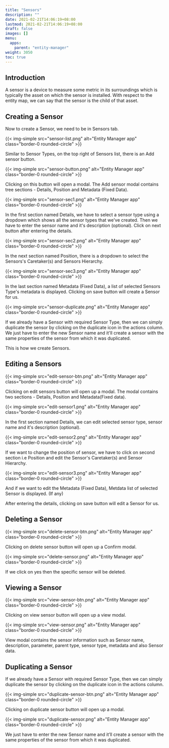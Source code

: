 ```yaml
---
title: "Sensors"
description: ""
date: 2021-02-21T14:06:19+08:00
lastmod: 2021-02-21T14:06:19+08:00
draft: false
images: []
menu:
  apps:
    parent: "entity-manager"
weight: 3050
toc: true
---
```


## Introduction

A sensor is a device to measure some metric in its surroundings which is typically the asset on which the sensor is installed. With respect to the entity map, we can say that the sensor is the child of that asset.

## Creating a Sensor

Now to create a Sensor, we need to be in Sensors tab.

{{< img-simple src="sensor-list.png" alt="Entity Manager app" class="border-0 rounded-circle" >}}

Similar to Sensor Types, on the top right of Sensors list, there is an Add sensor button.

{{< img-simple src="sensor-button.png" alt="Entity Manager app" class="border-0 rounded-circle" >}}

Clicking on this button will open a modal. The Add sensor modal contains tree sections - Details, Position and Metadata (Fixed Data).

{{< img-simple src="sensor-sec1.png" alt="Entity Manager app" class="border-0 rounded-circle" >}}

In the first section named Details, we have to select a sensor type using a dropdown which shows all the sensor types that we've created. Then we have to enter the sensor name and it's description (optional). Click on next button after entering the details.

{{< img-simple src="sensor-sec2.png" alt="Entity Manager app" class="border-0 rounded-circle" >}}

In the next section named Position, there is a dropdown to select the Sensors's Caretaker(s) and Sensors Hierarchy.

{{< img-simple src="sensor-sec3.png" alt="Entity Manager app" class="border-0 rounded-circle" >}}

In the last section named Metadata (Fixed Data), a list of selected Sensors Type's metadata is displayed. Clicking on save button will create a Sensor for us.

{{< img-simple src="sensor-duplicate.png" alt="Entity Manager app" class="border-0 rounded-circle" >}}

If we already have a Sensor with required Sensor Type, then we can simply duplicate the sensor by clicking on the duplicate icon in the actions column. We just have to enter the new Sensor name and it'll create a sensor with the same properties of the sensor from which it was duplicated.

This is how we create Sensors.


## Editing a Sensors

{{< img-simple src="edit-sensor-btn.png" alt="Entity Manager app" class="border-0 rounded-circle" >}}

Clicking on edit sensors button will open up a modal. The modal contains two sections - Details, Position and Metadata(Fixed data).

{{< img-simple src="edit-sensor1.png" alt="Entity Manager app" class="border-0 rounded-circle" >}}

In the first section named Details, we can edit selected sensor type, sensor name and it's description (optional).

{{< img-simple src="edit-sensor2.png" alt="Entity Manager app" class="border-0 rounded-circle" >}}

If we want to change the position of sensor, we have to click on second section i.e Position and edit the Sensor's Caretaker(s) and Sensor Hierarchy.

{{< img-simple src="edit-sensor3.png" alt="Entity Manager app" class="border-0 rounded-circle" >}}

And if we want to edit the Metadata (Fixed Data), Metdata list of selected Sensor is displayed. (If any)

After entering the details, clicking on save button will edit a Sensor for us.

## Deleting a Sensor

{{< img-simple src="delete-sensor-btn.png" alt="Entity Manager app" class="border-0 rounded-circle" >}}

Clicking on delete sensor button will open up a Confirm modal.

{{< img-simple src="delete-sensor.png" alt="Entity Manager app" class="border-0 rounded-circle" >}}

If we click on yes then the specific sensor will be deleted.

## Viewing a Sensor

{{< img-simple src="view-sensor-btn.png" alt="Entity Manager app" class="border-0 rounded-circle" >}}

Clicking on view sensor button will open up a view modal.

{{< img-simple src="view-sensor.png" alt="Entity Manager app" class="border-0 rounded-circle" >}}

View modal contains the sensor information such as Sensor name, description, parameter, parent type, sensor type, metadata and also Sensor data.

## Duplicating a Sensor

If we already have a Sensor with required Sensor Type, then we can simply duplicate the sensor by clicking on the duplicate icon in the actions column.

{{< img-simple src="duplicate-sensor-btn.png" alt="Entity Manager app" class="border-0 rounded-circle" >}}

Clicking on duplicate sensor button will open up a modal.

{{< img-simple src="duplicate-sensor.png" alt="Entity Manager app" class="border-0 rounded-circle" >}}

We just have to enter the new Sensor name and it’ll create a sensor with the same properties of the sensor from which it was duplicated.

